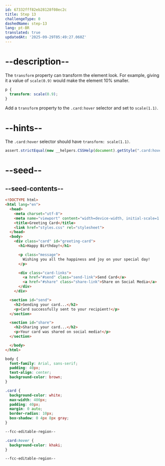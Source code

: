 ```yaml
---
id: 67332fff82eb28128f08ec2c
title: Step 13
challengeType: 0
dashedName: step-13
lang: pt-BR
translated: true
updatedAt: '2025-09-29T05:49:27.060Z'
---
```


# --description--

The `transform` property can transform the element look. For example, giving it a value of `scale(0.9)` would make the element 10% smaller.

```css
p {
  transform: scale(0.9);
}
```

Add a `transform` property to the `.card:hover` selector and set to `scale(1.1)`.

# --hints--

The `.card:hover` selector should have `transform: scale(1.1)`.

```js
assert.strictEqual(new __helpers.CSSHelp(document).getStyle(".card:hover")?.getPropertyValue("transform"), "scale(1.1)");
```

# --seed--

## --seed-contents--

```html
<!DOCTYPE html>
<html lang="en">
  <head>
    <meta charset="utf-8">
    <meta name="viewport" content="width=device-width, initial-scale=1.0">
    <title>Greeting Card</title>
    <link href="styles.css" rel="stylesheet">
  </head>
  <body>
    <div class="card" id="greeting-card">
      <h1>Happy Birthday!</h1>

      <p class="message">
        Wishing you all the happiness and joy on your special day!
      </p>

      <div class="card-links">
        <a href="#send" class="send-link">Send Card</a>
        <a href="#share" class="share-link">Share on Social Media</a>
      </div>
  	</div>

  <section id="send">
    <h2>Sending your card...</h2>
    <p>Card successfully sent to your recipient!</p>
  </section>

  <section id="share">
    <h2>Sharing your card...</h2>
    <p>Your card was shared on social media!</p>
  </section>

  </body>
</html>

```

```css
body {
  font-family: Arial, sans-serif;
  padding: 40px;
  text-align: center;
  background-color: brown;
}

.card {
  background-color: white;
  max-width: 400px;
  padding: 40px;
  margin: 0 auto;
  border-radius: 10px;
  box-shadow: 0 4px 8px gray;
}

--fcc-editable-region--

.card:hover {
  background-color: khaki;
}

--fcc-editable-region--

```
